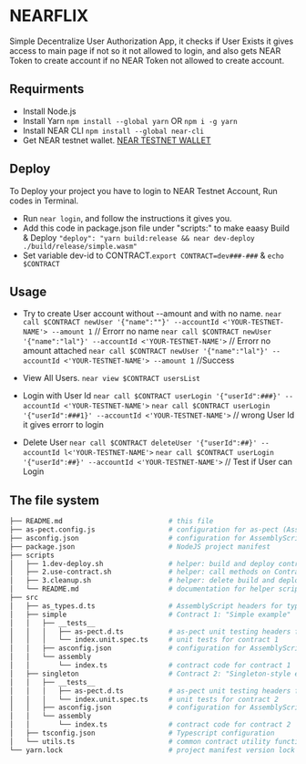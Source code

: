 # NEARFLIX
Simple Decentralize User Authorization App, it checks if User Exists it gives access to main page if not so it not allowed to login, and also gets NEAR Token to create account if no NEAR Token not allowed to create account.

## Requirments
- Install Node.js 
- Install Yarn `npm install --global yarn` OR `npm i -g yarn`
- Install NEAR CLI `npm install --global near-cli`
- Get NEAR testnet wallet. [NEAR TESTNET WALLET](https://wallet.testnet.near.org/)

## Deploy
To Deploy your project you have to login to NEAR Testnet Account, Run codes in Terminal.
- Run `near login`, and follow the instructions it gives you.
- Add this code in package.json file under "scripts:" to make eaasy Build & Deploy  `"deploy": "yarn build:release && near dev-deploy ./build/release/simple.wasm"`
- Set variable dev-id to CONTRACT.`export CONTRACT=dev###-###` & `echo $CONTRACT`

## Usage

- Try to create User account without --amount and with no name.
`near call $CONTRACT newUser '{"name":""}' --accountId <'YOUR-TESTNET-NAME'> --amount 1` // Errorr no name
`near call $CONTRACT newUser '{"name":"lal"}' --accountId <'YOUR-TESTNET-NAME'>` // Errorr no amount attached
`near call $CONTRACT newUser '{"name":"lal"}' --accountId <'YOUR-TESTNET-NAME'> --amount 1` //Success

- View All Users.
`near view $CONTRACT usersList`

- Login with User Id
`near call $CONTRACT userLogin '{"userId":###}' --accountId <'YOUR-TESTNET-NAME'>`
`near call $CONTRACT userLogin '{"userId":###1}' --accountId <'YOUR-TESTNET-NAME'>` // wrong User Id it gives errorr to login

- Delete User
`near call $CONTRACT deleteUser '{"userId":##}' --accountId l<'YOUR-TESTNET-NAME'>`
`near call $CONTRACT userLogin '{"userId":##}' --accountId <'YOUR-TESTNET-NAME'>` // Test if User can Login


## The file system

```sh
├── README.md                          # this file
├── as-pect.config.js                  # configuration for as-pect (AssemblyScript unit testing)
├── asconfig.json                      # configuration for AssemblyScript compiler (supports multiple contracts)
├── package.json                       # NodeJS project manifest
├── scripts
│   ├── 1.dev-deploy.sh                # helper: build and deploy contracts
│   ├── 2.use-contract.sh              # helper: call methods on ContractPromise
│   ├── 3.cleanup.sh                   # helper: delete build and deploy artifacts
│   └── README.md                      # documentation for helper scripts
├── src
│   ├── as_types.d.ts                  # AssemblyScript headers for type hints
│   ├── simple                         # Contract 1: "Simple example"
│   │   ├── __tests__
│   │   │   ├── as-pect.d.ts           # as-pect unit testing headers for type hints
│   │   │   └── index.unit.spec.ts     # unit tests for contract 1
│   │   ├── asconfig.json              # configuration for AssemblyScript compiler (one per contract)
│   │   └── assembly
│   │       └── index.ts               # contract code for contract 1
│   ├── singleton                      # Contract 2: "Singleton-style example"
│   │   ├── __tests__
│   │   │   ├── as-pect.d.ts           # as-pect unit testing headers for type hints
│   │   │   └── index.unit.spec.ts     # unit tests for contract 2
│   │   ├── asconfig.json              # configuration for AssemblyScript compiler (one per contract)
│   │   └── assembly
│   │       └── index.ts               # contract code for contract 2
│   ├── tsconfig.json                  # Typescript configuration
│   └── utils.ts                       # common contract utility functions
└── yarn.lock                          # project manifest version lock
```